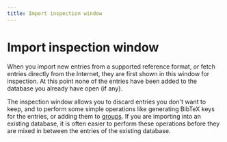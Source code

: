 ```yaml
---
title: Import inspection window
---
```


# Import inspection window

When you import new entries from a supported reference format, or fetch entries directly from the Internet, they are first shown in this window for inspection. At this point none of the entries have been added to the database you already have open (if any).

The inspection window allows you to discard entries you don't want to keep, and to perform some simple operations like generating BibTeX keys for the entries, or adding them to [groups](GroupsHelp.md). If you are importing into an existing database, it is often easier to perform these operations before they are mixed in between the entries of the existing database.
